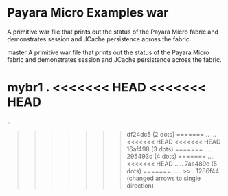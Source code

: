 # Payara Micro Examples war

A primitive war file that prints out the status of the Payara Micro fabric and demonstrates session and JCache persistence across the fabric

master
A primitive war file that prints out the status of the Payara Micro fabric and demonstrates session and JCache persistence across the fabric.

mybr1
.
<<<<<<< HEAD
<<<<<<< HEAD
=======
..
>>>>>>> df24dc5 (2 dots)
=======
..
...
<<<<<<< HEAD
<<<<<<< HEAD
>>>>>>> 16af498 (3 dots)
=======
....
>>>>>>> 295493c (4 dots)
=======
....
<<<<<<< HEAD
.....
>>>>>>> 7aa489c (5 dots)
=======
..... >> .
>>>>>>> 1286f44 (changed arrows to single direction)
